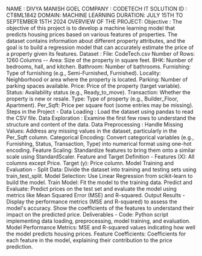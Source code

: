 NAME : DIVYA MANISH GOEL
COMPANY : CODETECH IT SOLUTION
ID : CT8ML1842
DOMAIN: MACHINE LEARNING
DURATION: JULY 15TH TO SEPTEMBER 15TH 2024
OVERVIEW OF THE PROJECT: 
Objective : The objective of this project is to develop a machine learning model that predicts housing prices based on various features of properties. The dataset contains information about different property attributes, and the goal is to build a regression model that can accurately estimate the price of a property given its features.
Dataset : 
File: CodeTech.csv
Number of Rows: 1260
Columns -- 
Area: Size of the property in square feet.
BHK: Number of bedrooms, hall, and kitchen.
Bathroom: Number of bathrooms.
Furnishing: Type of furnishing (e.g., Semi-Furnished, Furnished).
Locality: Neighborhood or area where the property is located.
Parking: Number of parking spaces available.
Price: Price of the property (target variable).
Status: Availability status (e.g., Ready_to_move).
Transaction: Whether the property is new or resale.
Type: Type of property (e.g., Builder_Floor, Apartment).
Per_Sqft: Price per square foot (some entries may be missing).
Steps in the Project -
Data Loading : Load the dataset using pandas to read the CSV file.
Data Exploration : Examine the first few rows to understand the structure and content of the data.
Data Preprocessing : 
Handle Missing Values: Address any missing values in the dataset, particularly in the Per_Sqft column.
Categorical Encoding: Convert categorical variables (e.g., Furnishing, Status, Transaction, Type) into numerical format using one-hot encoding.
Feature Scaling: Standardize features to bring them onto a similar scale using StandardScaler.
Feature and Target Definition -
Features (X): All columns except Price.
Target (y): Price column.
Model Training and Evaluation - 
Split Data: Divide the dataset into training and testing sets using train_test_split.
Model Selection: Use Linear Regression from scikit-learn to build the model.
Train Model: Fit the model to the training data.
Predict and Evaluate: Predict prices on the test set and evaluate the model using metrics like Mean Squared Error (MSE) and R-squared.
Output Results - 
Display the performance metrics (MSE and R-squared) to assess the model's accuracy.
Show the coefficients of the features to understand their impact on the predicted price.
Deliverables - 
Code: Python script implementing data loading, preprocessing, model training, and evaluation.
Model Performance Metrics: MSE and R-squared values indicating how well the model predicts housing prices.
Feature Coefficients: Coefficients for each feature in the model, explaining their contribution to the price prediction.
